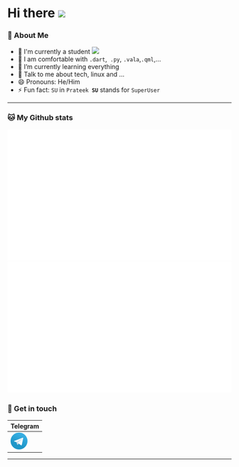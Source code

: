 # Hi there <img src="https://github.com/TheDudeThatCode/TheDudeThatCode/blob/master/Assets/Hi.gif" width="29">

### 🤵 About Me
- 🏦 I'm currently a student
      <img src="https://media.giphy.com/media/WUlplcMpOCEmTGBtBW/giphy.gif" width="30">  
- 🤔 I am comfortable with ```.dart```,``` .py```, ```.vala```,```.qml```,...  
- 🌱 I’m currently learning everything  
- 💬 Talk to me about tech, linux and  ...  
- 😄 Pronouns: He/Him  
- ⚡ Fun fact: `SU` in <code>Prateek <b>SU</b></code> stands for `SuperUser`  

---
### 🐱 My Github stats
![Github stats overview](https://github.com/prateekmedia/github-stats/blob/master/generated/overview.svg?raw=true)
![Github language stats](https://github.com/prateekmedia/github-stats/blob/master/generated/languages.svg?raw=true)

### 🙌 Get in touch
| Telegram |
|   ---    |
|[<img src="https://raw.githubusercontent.com/github/explore/80688e429a7d4ef2fca1e82350fe8e3517d3494d/topics/telegram/telegram.png" alt="Flutter" width="38">](https://t.me/prateek_media)|

----
